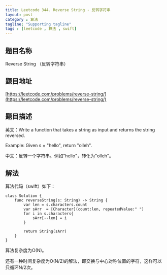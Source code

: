 ```yaml
---
title: Leetcode 344. Reverse String - 反转字符串
layout: post
category : 算法
tagline: "Supporting tagline"
tags : [leetcode , 算法 , swift]
---
```


## 题目名称

Reverse String （反转字符串）

## 题目地址

[https://leetcode.com/problems/reverse-string/](https://leetcode.com/problems/reverse-string/)

## 题目描述
英文：Write a function that takes a string as input and returns the string reversed.

Example:
Given s = "hello", return "olleh".

中文：反转一个字符串。例如"hello"，转化为"olleh"。

## 解法

算法代码（swift）如下：

    class Solution {
	    func reverseString(s: String) -> String {
	        var len = s.characters.count
	        var sArr  = [Character](count:len, repeatedValue:" ")
	        for i in s.characters{
	            sArr[--len] = i
	        }
	        
	        return String(sArr)
	    }
	}

算法复杂度为O(N)。

还有一种时间复杂度为O(N/2)的解法，即交换与中心对称位置的字符，这样可以只循环N/2次。



